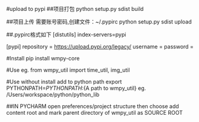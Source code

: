 #upload to pypi
##项目打包
python setup.py sdist build


##项目上传 需要账号密码,创建文件：~/.pypirc
python setup.py sdist upload

##.pypirc格式如下
[distutils]
index-servers=pypi

[pypi]
repository = https://upload.pypi.org/legacy/
username = <username>
password = <password>


#Install
pip install wmpy-core


#Use
eg.
from wmpy_util import time_util, img_util

#Use without install
add to python path
export PYTHONPATH=$PYTHONPATH:${A path to wmpy_util}
eg. /Users/workspace/python/python_lib


##IN PYCHARM
open preferences/project structure
then choose add content root
and mark parent directory of wmpy_util as SOURCE ROOT